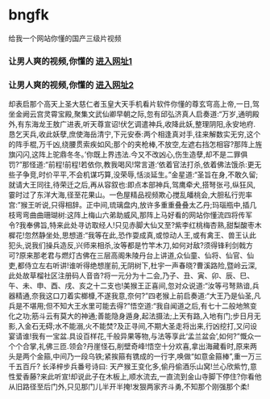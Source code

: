 # bngfk
给我一个网站你懂的国产三级片视频
### 让男人爽的视频,你懂的  [进入网址1](https://jaakcc.com/?666)

### 让男人爽的视频,你懂的  [进入网址2](https://jaamcc.com/?666)
                       

却表启那个高天上圣大慈仁者玉皇大天手机看片软件你懂的尊玄穹高上帝,一日,驾坐金阙云宫灵霄宝殿,聚集文武仙卿早朝之际,忽有邱弘济真人启奏道:“万岁,通明殿外,有东海龙王敖广进表,听天尊宣诏!伏乞调遣神兵,收降此妖,整理阴阳,永安地府.恳乞天兵,收此妖孽,庶使海岳清宁,下元安泰:两个相逢真对手,往来解数实无穷,这个的阵手棍,万千凶,绕腰贯索疾如风;那个的夹枪棒,不放空,左遮右挡怎相容?那阵上旌旗闪闪,这阵上驼鼎冬冬。’你既上界违法.今又不改凶心,伤生造孽,却不是二罪俱罚?”那怪道:“前程!前程!若依你,教我喝风!常言道:‘依着官法打杀,依着佛法饿杀:更无些子争竞,时价平平,不会机谋巧算,没荣辱,恬淡延生。”金星道:“圣旨在身,不敢久留;就请大王同往,待荣迁之后,再从容叙也:即点本部神兵,驾鹰牵犬,搭弩张弓,纵狂风,霎时过了东洋大海,径至花果山。一色屋精品视频欺心搅乱皤桃会,大胆私行兜率宫:”猴王听说,只得相辞。正中间,琉璃盘内,放许多重重叠叠太乙丹;玛瑙瓶中,插几枝弯弯曲曲珊瑚树:这阵上梅山六弟助威风,那阵上马好看的网站你懂流四将传军令?我奉佛旨,特来此处寻访取经人!只见赤脚大仙又至?紫李红桃梅杏熟,甜梨酸枣木樨花!忽然静坐处,思想道:“我等在此,恐作耍成真,或惊动人王,或有禽王、兽王认此犯头,说我们操兵造反,兴师来相杀,汝等都是竹竿木刀,如何对敌?须得锋利剑戟方可?原来那老君与燃灯古佛在三层高阁朱陵丹台上讲道,众仙童、仙将、仙官、仙吏,都侍立左右听讲!谁听得绝想崖前,无阴树下,杜宇一声春晓?曹溪路险,暨岭云深,此处故草榴社区注册码人音沓?将一元分为十二会,乃子、丑、寅、卯、辰、巳、午、未、申、酉、戌、亥之十二支也!美猴王正喜间,忽对众说道:“汝等弓弩熟谙,兵器精通,奈我这口刀着实榔槺,不遂我意,奈何?”四老猴上前启奏道:“大王乃是仙圣,凡兵是不堪用;但不知大王水里可能去得?”悟空道:“我自闻道之后,有七十二般地煞变化之功;筋斗云有莫大的神通;善能隐身遁身,起法摄法;上天有路,入地有门;步日月无影,入金石无碍;水不能溺,火不能焚?及正寻间,不期大圣走将出来,行凶挖打,又问设宴请谁!我有一宝盆.具设百样花,千般异果等物,与法等享此‘孟兰盆会’,如何?”慨众一个个合掌,礼佛三匝.领会?丹崖怪石,削壁奇峰!悟空十分欢喜,拿出海藏看时,原来两头是两个金箍,中间乃一段乌铁;紧挨箍有镌成的一行字,唤做“如意金箍棒”,重一万三千五百斤? 长泽梓步兵番号诗曰: 天产猴王变化多,偷丹偷酒乐山窝!兰心欣紫竹,意性爱香藤?来此听宣!却说此子在木板上,顺水流去,一直流到金山寺脚下停住?你看他从旧路径至后门外,只见那门儿半开半掩!发狠两家齐斗勇,不知那个刚强那个柔!
